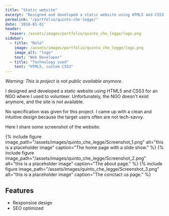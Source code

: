 ```yaml
---
title: "Static website"
excerpt: "Designed and developed a static website using HTML5 and CSS3 for an NGO."
permalink: "/portfolio/quinto-che-legge/"
date: '2018-01-01'
header:
  teaser: /assets/images/portfolio/quinto_che_legge/logo.png
sidebar:
  - title: "Role"
    image: /assets/images/portfolio/quinto_che_legge/logo.png
    image_alt: "logo"
    text: "Web Developer"
  - title: "Technology used"
    text: "HTML5, custom CSS3"
---
```

*Warning: This is project is not public available anymore.* 

I designed and developed a static website using HTML5 and CSS3 for an NGO where I used to volunteer. Unfortunately, the NGO doesn't exist anymore, and the site is not available. 

No specification was given for this project.  I came up with a clean and intuitive design because the target users often are not tech-savvy.

Here I share some screenshot of the website:

{% include figure image_path="/assets/images/quinto_che_legge/Screenshot_1.png" alt="this is a placeholder image" caption="The home page with a slide show." %}
{% include figure image_path="/assets/images/quinto_che_legge/Screenshot_2.png" alt="this is a placeholder image" caption="The about page." %}
{% include figure image_path="/assets/images/quinto_che_legge/Screenshot_3.png" alt="this is a placeholder image" caption="The conctact us page." %}


## Features
* Responsive design
* SEO optimized

